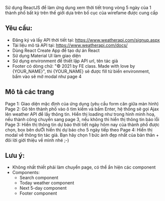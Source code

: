 Sử dụng ReactJS để làm ứng dụng xem thời tiết trong vòng 5 ngày của 1 thành phố bất kỳ trên thế giới dựa trên bố cục của wirefame được cung cấp

## Yêu cầu:
- Đăng ký và lấy API thời tiết tại: https://www.weatherapi.com/signup.aspx
- Tài liệu mô tả API tại: https://www.weatherapi.com/docs/
- Dùng React Create App để tạo dự án React
- Sử dụng Material UI làm giao diện
- Sử dụng environment để thiết lập API url, tên tác giả
- Footer có dòng chữ: "© 2021 by FE class. Made with love by {YOUR_NAME}", thì {YOUR_NAME} sẽ được fill từ biến environment, bấm vào sẽ mở modal như page 4

## Mô tả các trang
Page 1: Giao diện mặc định của ứng dụng (yêu cầu form căn giữa màn hình)
Page 2: Gõ tên thành phố vào ô tìm kiếm và bấm Enter, hệ thống sẽ gọi Ajax lên weather API để lấy thông tin. Hiển thị loading như trong hình minh hoạ, nếu thành công chuyển sang page 3, nếu không thì hiển thị thông tin báo lỗi
Page 3: Hiển thị thông tin dự báo thời tiết ngày hôm nay của thành phố được chọn, box bên dưỚi hiển thị dự báo cho 5 ngày tiếp theo
Page 4: Hiển thị modal về thông tin tác giả. Bạn hãy chọn 1 bức ảnh đẹp nhất của bản thân + đôi lời giới thiệu về mình nhé ;-)

## Lưu ý: 
- Không nhất thiết phải làm chuyển page, có thể ẩn hiện các component
- Components:
    + Search component
    + Today weather component
    + Next 5-day component
    + Footer component